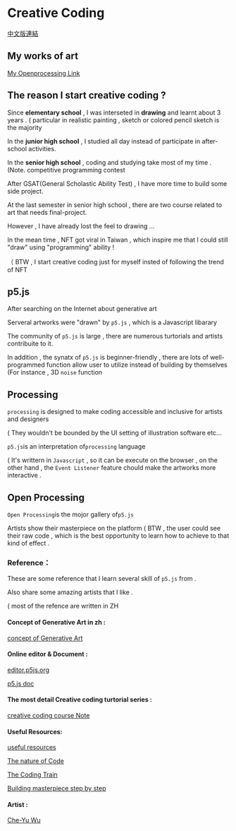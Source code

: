 # Creative Coding 

[中文版連結](https://github.com/jason810496/Creative-Coding/blob/main/doc/README_zh.md)

## My works of art

[My Openprocessing Link ](https://openprocessing.org/user/321518?view=sketches)

## The reason I start creative coding ?
Since **elementary school** , I was interseted in **drawing** and learnt about 3 years . ( particular in realistic painting , sketch or colored pencil sketch is the majority

In the **junior high school** , I studied all day instead of participate in after-school activities.

In the **senior high school**  , coding and studying take most of my time . (Note. competitive programming contest 

After GSAT(General Scholastic Ability Test) , I have more time to build some side project. 

At the last semester in senior high school , there are two course related to art that needs final-project. 

However , I have already lost the feel to drawing ...

In the mean time , NFT got viral in Taiwan , which inspire me that I could still "draw" using "programming" ability !

（ BTW , I start creative coding just for myself insted of following the trend of NFT 

## p5.js
After searching on the Internet about generative art 

Serveral artworks were "drawn" by `p5.js` , which is a Javascript libarary

The community of `p5.js` is large , there are numerous turtorials and artists contribuite to it.

In addition , the synatx of `p5.js` is beginner-friendly , there are lots of well-programmed function allow user to utilize instead of building by themselves (For instance , 3D `noise` function


## Processing


`processing` is designed to make coding accessible and inclusive for artists and designers

( They wouldn't be bounded by the UI setting of illustration software etc... 

`p5.js`is an interpretation of`processing` language

( It's writtern in `Javascript` , so it can be execute on the browser , on the other hand , the `Event Listener` feature chould make the artworks more interactive .


## Open Processing 
`Open Processing`is the mojor gallery of`p5.js`

Artists show their masterpiece on the platform ( BTW , the user could see their raw code , which is the best opportunity to learn how to achieve to that kind of effect .

### Reference：

These are some reference that I learn several skill of `p5.js` from .

Also share some amazing artists that I like .

( most of the refence are written in ZH 
#### Concept of Generative Art in zh :
[concept of Generative Art ](https://blockcast.it/2021/09/03/all-you-need-to-know-about-art-blocks-nft/)

#### Online editor & Document :

[editor.p5js.org](https://editor.p5js.org/)

[p5.js doc ](https://p5js.org/reference/)

#### The most detail Creative coding turtorial series : 

[creative coding course Note](https://course.creativecoding.in/)

#### Useful Resources:
[useful resources](https://creativecoding.in/resources/)

[The nature of Code](https://natureofcode.com/book/)

[The Coding Train](https://www.youtube.com/user/shiffman)

[Building masterpiece step by step](https://creativecoding.in/category/tutorial/)

#### Artist :
[Che-Yu Wu](https://openprocessing.org/user/139364?view=sketches)


